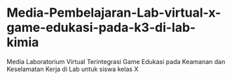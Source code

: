 # Media-Pembelajaran-Lab-virtual-x-game-edukasi-pada-k3-di-lab-kimia
Media Laboratorium Virtual Terintegrasi Game Edukasi pada Keamanan dan Keselamatan Kerja di Lab untuk siswa kelas X
